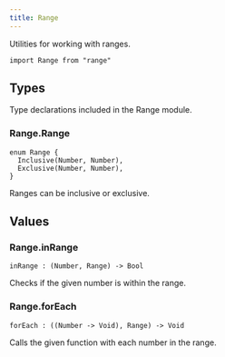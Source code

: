 ```yaml
---
title: Range
---
```


Utilities for working with ranges.

```grain
import Range from "range"
```

## Types

Type declarations included in the Range module.

### Range.**Range**

```grain
enum Range {
  Inclusive(Number, Number),
  Exclusive(Number, Number),
}
```

Ranges can be inclusive or exclusive.

## Values

### Range.**inRange**

```grain
inRange : (Number, Range) -> Bool
```

Checks if the given number is within the range.

### Range.**forEach**

```grain
forEach : ((Number -> Void), Range) -> Void
```

Calls the given function with each number in the range.
